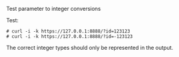 Test parameter to integer conversions

Test:

	# curl -i -k https://127.0.0.1:8888/?id=123123
	# curl -i -k https://127.0.0.1:8888/?id=-123123

The correct integer types should only be represented in the output.
